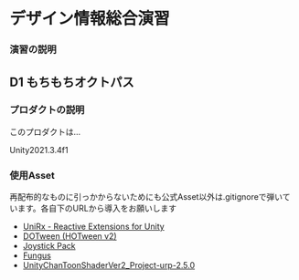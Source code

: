 # デザイン情報総合演習
### 演習の説明
## D1 もちもちオクトパス
### プロダクトの説明
このプロダクトは...

Unity2021.3.4f1
### 使用Asset
再配布的なものに引っかからないためにも公式Asset以外は.gitignoreで弾いています。各自下のURLから導入をお願いします
- [UniRx - Reactive Extensions for Unity](https://assetstore.unity.com/packages/tools/integration/unirx-reactive-extensions-for-unity-17276)
- [DOTween (HOTween v2)](https://assetstore.unity.com/packages/tools/animation/dotween-hotween-v2-27676)
- [Joystick Pack](https://assetstore.unity.com/packages/tools/input-management/joystick-pack-107631?locale=ja-JP)
- [Fungus](https://github.com/snozbot/fungus/releases/tag/v.3.13.8)
- [UnityChanToonShaderVer2_Project-urp-2.5.0](https://github.com/unity3d-jp/UnityChanToonShaderVer2_Project/releases)